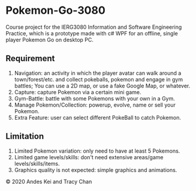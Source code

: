 # Pokemon-Go-3080
Course project for the IERG3080 Information and Software Engineering Practice, which is a prototype made with c# WPF for an offline, single player Pokemon Go on desktop PC.
## Requirement
<ol>
  <li> Navigation: an activity in which the player avatar can walk around a town/forest/etc. and collect pokeballs, pokemon and engage in gym battles;
You can use a 2D map, or use a fake Google Map, or whatever.</li>
  <li> Capture: capture Pokemon via a certain mini game.</li>
  <li> Gym-Battle: battle with some Pokemons with your own in a Gym.</li>
  <li> Manage Pokemon/Collection: powerup, evolve, name or sell your Pokemon.</li>
  <li> Extra Feature: user can select different PokeBall to catch Pokemon.</li>
</ol>

## Limitation
<ol>
  <li> Limited Pokemon variation: only need to have at least 5 Pokemons.</li>
  <li> Limited game levels/skills: don't need extensive areas/game levels/skills/items.</li>
  <li> Graphics quality is not expected: simple graphics and animations.</li>
</ol>

© 2020 Andes Kei and Tracy Chan
